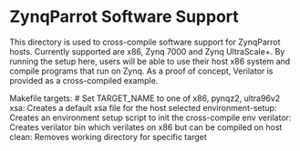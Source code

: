 # ZynqParrot Software Support

This directory is used to cross-compile software support for ZynqParrot hosts. Currently supported are x86, Zynq 7000 and Zynq UltraScale+. By running the setup here, users will be able to use their host x86 system and compile programs that run on Zynq. As a proof of concept, Verilator is provided as a cross-compiled example.

Makefile targets:
			# Set TARGET_NAME to one of x86, pynqz2, ultra96v2
            xsa: Creates a default xsa file for the host selected
            environment-setup: Creates an environment setup script to init the cross-compile env
			verilator: Creates verilator bin which verilates on x86 but can be compiled on host
            clean: Removes working directory for specific target

